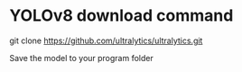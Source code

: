 # YOLOv8 download command
git clone https://github.com/ultralytics/ultralytics.git

Save the model to your program folder


